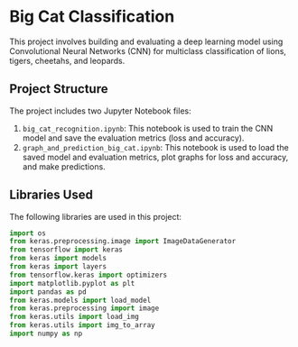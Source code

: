 # Big Cat Classification

This project involves building and evaluating a deep learning model using Convolutional Neural Networks (CNN) for multiclass classification of lions, tigers, cheetahs, and leopards.

## Project Structure

The project includes two Jupyter Notebook files:
1. `big_cat_recognition.ipynb`: This notebook is used to train the CNN model and save the evaluation metrics (loss and accuracy).
2. `graph_and_prediction_big_cat.ipynb`: This notebook is used to load the saved model and evaluation metrics, plot graphs for loss and accuracy, and make predictions.

## Libraries Used

The following libraries are used in this project:

```python
import os
from keras.preprocessing.image import ImageDataGenerator
from tensorflow import keras
from keras import models
from keras import layers
from tensorflow.keras import optimizers
import matplotlib.pyplot as plt
import pandas as pd
from keras.models import load_model
from keras.preprocessing import image
from keras.utils import load_img
from keras.utils import img_to_array
import numpy as np
